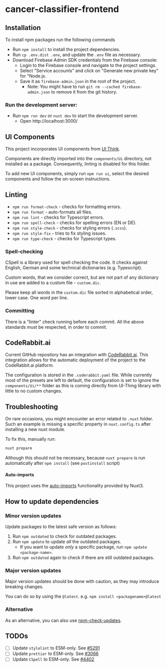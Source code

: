 # cancer-classifier-frontend

## Installation

To install npm packages run the following commands

-   Run `npm install` to install the project dependencies.
-   Run `cp .env.dist .env`, and update the `.env` file as necessary.
-   Download Firebase Admin SDK credentials from the Firebase console:
    -   Login to the Firebase console and navigate to the project settings.
    -   Select "Service accounts" and click on "Generate new private key" for "Node.js.
    -   Save it as `firebase-admin.json` in the root of the project.
        -   Note: You might have to run `git rm --cached firebase-admin.json` to remove it from the git history.

### Run the development server:

-   Run `npm run dev` or `nuxt dev` to start the development server.
    -   Open http://localhost:3000/

## UI Components

This project incorporates UI components from [UI Think](https://ui-thing.behonbaker.com).

Components are directly imported into the `components/Ui` directory, not installed as a package. Consequently, linting is disabled for this folder.

To add new UI components, simply run `npm run ui`, select the desired components and follow the on-screen instructions.

## Linting

-   `npm run format-check` - checks for formatting errors.
-   `npm run format` - auto-formats all files.
-   `npm run lint` - checks for Typescript errors.
-   `npm run spell-check` - checks for spelling errors (EN or DE).
-   `npm run style-check` - checks for styling errors (`.scss`).
-   `npm run style-fix` - tries to fix styling issues.
-   `npm run type-check` - checks for Typescript types.

### Spell-checking

CSpell is a library used for spell checking the code. It checks against English, German and some technical dictionaries (e.g. Typescript).

Custom words, that we consider correct, but are not part of any dictionary in use are added to a custom file - `custom.dic`.

Please keep all words in the `custom.dic` file sorted in alphabetical order, lower case. One word per line.

### Committing

There is a "linter" check running before each commit. All the above standards must be respected, in order to commit.

## CodeRabbit.ai

Current GitHub repository has an integration with [CodeRabbit.ai](https://coderabbit.ai).
This integration allows for the automatic deployment of the project to the CodeRabbit.ai platform.

The configuration is stored in the `.coderabbit.yaml` file. While currently most of the presets are left to default, the configuration is set to ignore the `components/Ui/**` folder as this is coming directly from UI-Thing library with little to no custom changes.

## Troubleshooting

On rare occasions, you might encounter an error related to `.nuxt` folder. <br />
Such an example is missing a specific property in `nuxt.config.ts` after installing a new nuxt module.

To fix this, manually run:

```bash
nuxt prepare
```

Although this should not be necessary, because `nuxt prepare` is run automatically after `npm install` (see `postinstall` script)

#### Auto-imports

This project uses the [auto-imports](https://nuxt.com/docs/guide/concepts/auto-imports) functionality provided by Nuxt3.

## How to update dependencies

### Minor version updates

Update packages to the latest safe version as follows:

1. Run `npm outdated` to check for outdated packages.
2. Run `npm update` to update _all_ the outdated packages.
    - If you want to update _only_ a specific package, run `npm update <package-name>`.
3. Run `npm outdated` again to check if there are still outdated packages.

### Major version updates

Major version updates should be done with caution, as they may introduce breaking changes.

You can do so by using the `@latest`. e.g. `npm install <packagename>@latest`

### Alternative

As an alternative, you can also use [npm-check-updates](https://github.com/raineorshine/npm-check-updates).

## TODOs

-   [ ] Update `stylelint` to ESM-only. See [#5291](https://github.com/stylelint/stylelint/issues/5291)
-   [ ] Update `prettier` to ESM-only. See [#3066](https://github.com/prettier/prettier-vscode/issues/3066)
-   [ ] Update `CSpell` to ESM-only. See [#4402](https://github.com/streetsidesoftware/cspell/issues/4402)
